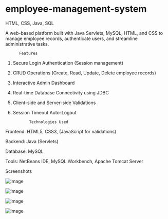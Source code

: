 # employee-management-system
HTML, CSS, Java, SQL

A web-based platform built with Java Servlets, MySQL, HTML, and CSS to manage employee records, authenticate users, and streamline administrative tasks.

          Features

1. Secure Login Authentication (Session management)

2. CRUD Operations (Create, Read, Update, Delete employee records)

3. Interactive Admin Dashboard

4. Real-time Database Connectivity using JDBC

5. Client-side and Server-side Validations

6. Session Timeout Auto-Logout


              Technologies Used

Frontend: HTML5, CSS3, (JavaScript for validations)

Backend: Java (Servlets)

Database: MySQL

Tools: NetBeans IDE, MySQL Workbench, Apache Tomcat Server



Screenshots

![image](https://github.com/user-attachments/assets/49ee1d7b-b84c-4cfd-bae8-6dbf3e5b6838)

![image](https://github.com/user-attachments/assets/2ce36d4f-62d4-4180-84fd-adbb11e94c93)

![image](https://github.com/user-attachments/assets/c0ee3d8b-50e2-4ccb-95db-2de6a10a8ece)

![image](https://github.com/user-attachments/assets/4633de47-e740-4378-8201-55161fb6fcfd)



